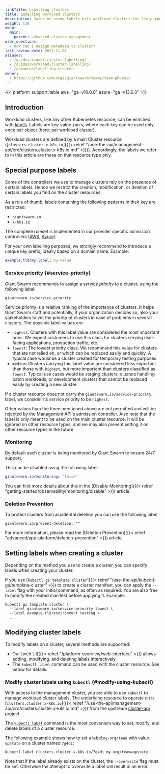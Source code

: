 ```yaml
---
linkTitle: Labelling clusters
title: Labelling workload clusters
description: Guide on using labels with workload clusters for the purpose of grouping, categorization and selection.
weight: 110
menu:
  main:
    parent: advanced-cluster-management
user_questions:
  - How can I assign metadata to cluster?
last_review_date: 2023-11-07
aliases:
  - /guides/tenant-cluster-labelling/
  - /guides/workload-cluster-labelling/
  - /advanced/labelling-clusters
owner:
  - https://github.com/orgs/giantswarm/teams/team-phoenix
---
```


{{< platform_support_table aws="ga=v10.0.0" azure="ga=v13.0.0" >}}

## Introduction

Workload clusters, like any other Kubernetes resource, can be enriched with [labels](https://kubernetes.io/docs/concepts/overview/working-with-objects/labels/). Labels are key-value-pairs, where each key can be used only once per object (here: per workload cluster).

Workload clusters are defined by a main Cluster resource ([`clusters.cluster.x-k8s.io`]({{< relref "/use-the-api/management-api/crd/clusters.cluster.x-k8s.io.md" >}})). Accordingly, the labels we refer to in this article are those on that resource type only.

## Special purpose labels

Some of the controllers we use to manage clusters rely on the presence of certain labels. Hence we restrict the creation, modification, or deletion of certain labels you find on the cluster resources.

As a rule of thumb, labels containing the following patterns in their key are restricted:

- `giantswarm.io`
- `x-k8s.io`

The complete ruleset is implemented in our provider specific admission controllers ([AWS](https://github.com/giantswarm/aws-admission-controller), [Azure](https://github.com/giantswarm/azure-admission-controller)).

For your own labelling purposes, we strongly recommend to introduce a unique key prefix, ideally based on a domain name. Example:

```yaml
example.tld/my-label: my-value
```

### Service priority {#service-priority}

Giant Swarm recommends to assign a _service priority_ to a cluster, using the following label:

```nohighlight
giantswarm.io/service-priority
```

Service priority is a relative ranking of the importance of clusters. It helps Giant Swarm staff and potentially, if your organization decides so, also your stakeholders to vet the priority of clusters in case of problems in several clusters. The possible label values are:

- `highest`: Clusters with this label value are considered the most important ones. We expect customers to use this class for clusters serving user-facing applications, production traffic, etc.
- `lowest`: The lowest priority class. We recommend this value for clusters that are not relied on, or which can be replaced easily and quickly. A typical case would be a cluster created for temporary testing purposes.
- `medium`: Clusters carrying this label value are considered less important than those with `highest`, but more important than clusters classified as `lowest`. Typical use cases would be staging clusters, clusters handling batch workloads, or development clusters that cannot be replaced easily by creating a new cluster.

If a cluster resource does not carry the `giantswarm.io/service-priority` label, we consider its service priority to be `highest`.

Other values than the three mentioned above are not permitted and will be rejected by the Management API's admission controller. Also note that the label is only meant to be used on the main cluster resource. It will be ignored on other resource types, and we may also prevent setting it on other resource types in the future.

### Monitoring

By default each cluster is being monitored by Giant Swarm to ensure 24/7 support.

This can be disabled using the following label:

```yaml
giantswarm.io/monitoring: "false"
```

You can find more details about this in the [Disable Monitoring]({{< relref "getting-started/observability/monitoring/disable" >}}) article.

### Deletion Prevention

To protect clusters from accidental deletion you can use the following label:

```nohighlight
giantswarm.io/prevent-deletion: ""
```

For more information, please read the [Deletion Prevention]({{< relref "advanced/app-platform/deletion-prevention" >}}) article.

## Setting labels when creating a cluster

Depending on the method you use to create a cluster, you can specify labels when creating your cluster.

If you use [`kubectl gs template cluster`]({{< relref "/use-the-api/kubectl-gs/template-cluster" >}}) to create a cluster manifest, you can apply the `--label` flag with your initial command, as often as required. You are also free to modify the created manifest before applying it. Example:

```nohighlight
kubectl gs template cluster \
  --label giantswarm.io/service-priority lowest \
  --label example.tld/environment testing \
  ...
```

## Modifying cluster labels

To modify labels on a cluster, several methods are supported:

- Our [web UI]({{< relref "/platform-overview/web-interface" >}}) allows adding, modifying, and deleting labels interactively.
- The `kubectl label` command can be used with the cluster resource. See below for details.

### Modify cluster labels using `kubectl` {#modify-using-kubectl}

With access to the management cluster, you are able to use `kubectl` to manage workload cluster labels.
The underlying resource to operate on is [`clusters.cluster.x-k8s.io`]({{< relref "/use-the-api/management-api/crd/clusters.cluster.x-k8s.io.md" >}}) from the upstream [cluster-api](https://cluster-api.sigs.k8s.io/) project.

The [`kubectl label`](https://kubernetes.io/docs/reference/generated/kubectl/kubectl-commands#label) command is the most convenient way to set, modify, and delete labels of a cluster resource.

The following example shows how to set a label `my-org/team` with value `upstate` on a cluster named `7g4di`:

```nohighlight
kubectl label clusters.cluster.x-k8s.io/7g4di my-org/team=upstate
```

Note that if the label already exists on the cluster, the `--overwrite` flag must be set. Otherwise the attempt to overwrite a label will result in an error.
